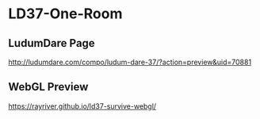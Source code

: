 # LD37-One-Room

## LudumDare Page
http://ludumdare.com/compo/ludum-dare-37/?action=preview&uid=70881

## WebGL Preview
https://rayriver.github.io/ld37-survive-webgl/